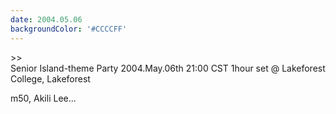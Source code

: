 ```yaml
---
date: 2004.05.06
backgroundColor: '#CCCCFF'
---
```


\>>  
Senior Island-theme Party 2004.May.06th 21:00 CST 1hour set @ Lakeforest College, Lakeforest  

m50, Akili Lee...